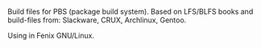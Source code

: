Build files for PBS (package build system).
Based on LFS/BLFS books and build-files from: 
  Slackware, CRUX, Archlinux, Gentoo.

Using in Fenix GNU/Linux.
